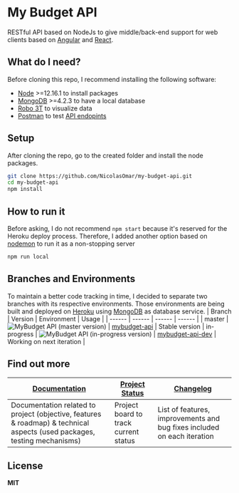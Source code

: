 # My Budget API
RESTful API based on NodeJs to give middle/back-end support for web clients based on [Angular](https://mybudget-angular.herokuapp.com/) and [React](https://mybudget-react.herokuapp.com/).

## What do I need?
Before cloning this repo, I recommend installing the following software:
- [Node](https://nodejs.org/en/download/) >=12.16.1 to install packages
- [MongoDB](https://www.mongodb.com/download-center/community) >=4.2.3 to have a local database
- [Robo 3T](https://robomongo.org/download) to visualize data
- [Postman](https://www.postman.com/downloads/) to test [API endopints](https://github.com/NicolasOmar/my-budget-api/wiki/API-reference)

## Setup
After cloning the repo, go to the created folder and install the node packages.
```sh
git clone https://github.com/NicolasOmar/my-budget-api.git
cd my-budget-api
npm install
```

## How to run it
Before asking, I do not recommend `npm start` because it's reserved for the Heroku deploy process.
Therefore, I added another option based on [nodemon](https://www.npmjs.com/package/nodemon) to run it as a non-stopping server
```sh
npm run local
```

## Branches and Environments
To maintain a better code tracking in time, I decided to separate two branches with its respective environments.
Those environments are being built and deployed on [Heroku](https://www.heroku.com/) using [MongoDB](https://account.mongodb.com/) as database service.
| Branch | Version | Environment | Usage |
| ------ | ------ | ------ | ------ |
| master | ![MyBudget API (master version)](https://img.shields.io/github/package-json/v/nicolasomar/my-budget-api/master?color=success&label=%20&style=flat-square) | [mybudget-api](https://mybudget-api.herokuapp.com/) | Stable version
| in-progress | ![MyBudget API (in-progress version)](https://img.shields.io/github/package-json/v/nicolasomar/my-budget-api/in-progress?color=yellow&label=%20&style=flat-square) | [mybudget-api-dev](https://mybudget-api-dev.herokuapp.com/) | Working on next iteration |

## Find out more
| [Documentation](https://nicolasomar.github.io/my-budget-docs) | [Project Status](https://trello.com/b/R6Yn7vb0/mybudget) | [Changelog](https://github.com/NicolasOmar/my-budget-angular/blob/master/CHANGELOG.md) |
| ----- | ----- | ----- |
| Documentation related to project (objective, features & roadmap) & technical aspects (used packages, testing mechanisms) | Project board to track current status | List of features, improvements and bug fixes included on each iteration |

## License
**MIT**